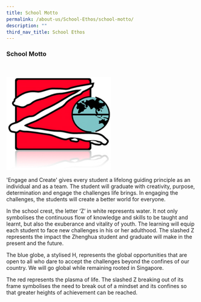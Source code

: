 ```yaml
---
title: School Motto
permalink: /about-us/School-Ethos/school-motto/
description: ""
third_nav_title: School Ethos
---
```

### School Motto

<br> <br>
<img src="/images/img_motto.jpg" 
     style="width:55%">
		 
'Engage and Create' gives every student a lifelong guiding principle as an individual and as a team. The student will graduate with creativity, purpose, determination and engage the challenges life brings. In engaging the challenges, the students will create a better world for everyone.

In the school crest, the letter ‘Z’ in white represents water. It not only symbolises the continuous flow of knowledge and skills to be taught and learnt, but also the exuberance and vitality of youth. The learning will equip each student to face new challenges in his or her adulthood. The slashed Z represents the impact the Zhenghua student and graduate will make in the present and the future.

The blue globe, a stylised H, represents the global opportunities that are open to all who dare to accept the challenges beyond the confines of our country. We will go global while remaining rooted in Singapore.

The red represents the plasma of life. The slashed Z breaking out of its frame symbolises the need to break out of a mindset and its confines so that greater heights of achievement can be reached.